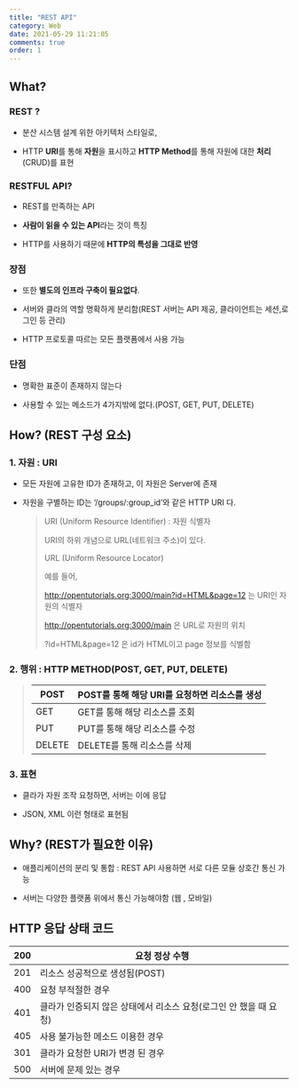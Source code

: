 ```yaml
---
title: "REST API"
category: Web
date: 2021-05-29 11:21:05
comments: true
order: 1
---
```


## What?

### REST ? 

- 분산 시스템 설계 위한 아키텍처 스타일로, 

- HTTP **URI**를 통해 **자원**을 표시하고 **HTTP Method**를 통해 자원에 대한 **처리**(CRUD)를 표현


### RESTFUL API?

- REST를 만족하는 API 

- **사람이 읽을 수 있는 API**라는 것이 특징

- HTTP를 사용하기 때문에 **HTTP의 특성을 그대로 반영**


### 장점

- 또한 **별도의 인프라 구축이 필요없다**.

- 서버와 클라의 역할 명확하게 분리함(REST 서버는 API 제공, 클라이언트는 세션,로그인 등 관리)

- HTTP 프로토콜 따르는 모든 플랫폼에서 사용 가능

### 단점

- 명확한 표준이 존재하지 않는다

- 사용할 수 있는 메소드가 4가지밖에 없다.(POST, GET, PUT, DELETE)

  

## How? (REST 구성 요소)

### 1. 자원 : **URI**

- 모든 자원에 고유한 ID가 존재하고, 이 자원은 Server에 존재

- 자원을 구별하는 ID는 ‘/groups/:group_id’와 같은 HTTP URI 다.

  > URI (Uniform Resource Identifier) : 자원 식별자
  >
  > URI의 하위 개념으로 URL(네트워크 주소)이 있다.
  >
  > URL (Uniform Resource Locator)
  >
  > 예를 들어,
  >
  > http://opentutorials.org:3000/main?id=HTML&page=12 는 URI인 자원의 식별자
  >
  > http://opentutorials.org:3000/main 은 URL로 자원의 위치
  >
  > ?id=HTML&page=12 은 id가 HTML이고 page 정보를 식별함
  >
  > 

### 2. 행위 : HTTP METHOD(POST, GET, PUT, DELETE)

>| POST   | POST를 통해 해당 URI를 요청하면 리소스를 생성 |
>| ------ | --------------------------------------------- |
>| GET    | GET를 통해 해당 리소스를 조회                 |
>| PUT    | PUT를 통해 해당 리소스를 수정                 |
>| DELETE | DELETE를 통해 리소스를 삭제                   |

### 3. 표현

- 클라가 자원 조작 요청하면, 서버는 이에 응답

- JSON, XML 이런 형태로 표현됨

  

## Why? (REST가 필요한 이유)

- 애플리케이션의 분리 및 통합 : REST API 사용하면 서로 다른 모듈 상호간 통신 가능

- 서버는 다양한 플랫폼 위에서 통신 가능해야함 (웹 , 모바일)

  

## HTTP 응답 상태 코드

| 200  | 요청 정상 수행                                               |
| ---- | ------------------------------------------------------------ |
| 201  | 리소스 성공적으로 생성됨(POST)                               |
| 400  | 요청 부적절한 경우                                           |
| 401  | 클라가 인증되지 않은 상태에서 리소스 요청(로그인 안 했을 때 요청) |
| 405  | 사용 불가능한 메소드 이용한 경우                             |
| 301  | 클라가 요청한 URI가 변경 된 경우                             |
| 500  | 서버에 문제 있는 경우                                        |

